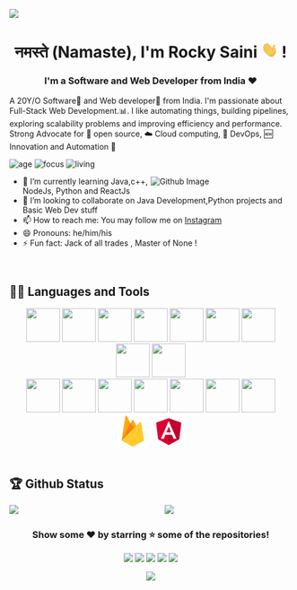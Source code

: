 ![](https://raw.githubusercontent.com/halfrost/halfrost/master/icons/header_.png)

<h1 align="center"> नमस्ते (Namaste), I'm Rocky Saini <img src="https://raw.githubusercontent.com/ABSphreak/ABSphreak/master/gifs/Hi.gif" width="30px"> ! </h1>

<h3 align="center">I'm a Software and Web Developer from India ❤</h3>
  
A 20Y/O Software🌈 and Web developer🎯 from India. I'm passionate about Full-Stack Web Development.:bar_chart:. I like automating things, building pipelines, exploring scalability problems and improving efficiency and performance. Strong Advocate for 📜 open source, :cloud: Cloud computing, 🚀 DevOps, :new: Innovation and Automation :robot: 


![age](https://img.shields.io/badge/age-21-blue)
![focus](https://img.shields.io/badge/focus-FullStack-brightgreen)
![living](https://img.shields.io/badge/living-Bhubaneswar-3c9)

<img width="50%" align="right" alt="Github Image" src="https://raw.githubusercontent.com/onimur/.github/master/.resources/git-header.svg" />

- 🌱 I’m currently learning Java,c++, NodeJs, Python and ReactJs
- 👯 I’m looking to collaborate on Java Development,Python projects and Basic Web Dev stuff
- 📫 How to reach me: You may follow me on [Instagram](https://www.instagram.com/thenameisrocky____/?fbclid=IwAR2QPaSlYZ8u9Y82C0Z0CCx-ncT6tQhDNe-0sOyKpCi2XCvX2-9hT3IfXSs) 
- 😄 Pronouns: he/him/his
- ⚡ Fun fact: Jack of all trades , Master of None ! 
<br />


## 👨‍💻 Languages and Tools

<div align="center">
<img src="https://github.com/Subhampreet/Subhampreet/blob/master/logos/c++.png?raw=true" height="60" width="60">
<img src="https://github.com/Subhampreet/Subhampreet/blob/master/logos/python.png?raw=true" height="60" width="60">
<img src="https://github.com/Subhampreet/Subhampreet/blob/master/logos/JS.png?raw=true" height="60" width="60">
<img src="https://cdn.iconscout.com/icon/free/png-512/node-js-1174925.png" height="60" width="60">
<img src="https://github.com/Subhampreet/Subhampreet/blob/master/logos/next.png?raw=true" height="60" width="60">
<img src="https://github.com/Subhampreet/Subhampreet/blob/master/logos/css.png?raw=true" height="60" width="60">
<img src="https://github.com/Subhampreet/Subhampreet/blob/master/logos/html.png?raw=true" height="60" width="60">
<img src="https://github.com/Subhampreet/Subhampreet/blob/master/logos/django.jpg?raw=true" height="60" width="60">
<img src="https://img.icons8.com/color/452/mongodb.png" height="60" width="60">

<br>

<img src="https://github.com/Rocky-Saini/Rocky-Saini/blob/master/logos/react.png?raw=true" height="60" width="60">
<img src="https://github.com/Rocky-Saini/Rocky-Saini/blob/master/logos/php.png?raw=true" height="60" width="60">
<img src="https://github.com/Rocky-Saini/Rocky-Saini/blob/master/logos/sql.png?raw=true" height="60" width="60">
<img src="https://github.com/Rocky-Saini/Rocky-Saini/blob/master/logos/postgres.png?raw=true" height="60" width="60">
<img src="https://github.com/Rocky-Saini/Rocky-Saini/blob/master/logos/git.png?raw=true" height="60" width="60">
<img src="https://github.com/Rocky-Saini/Rocky-Saini/blob/master/logos/vs.png?raw=true" height="60" width="60">
<img src="https://github.com/Rocky-Saini/Rocky-Saini/blob/master/logos/bootstrap.png?raw=true" height="60" width="60">
<img height="60" src="https://raw.githubusercontent.com/github/explore/80688e429a7d4ef2fca1e82350fe8e3517d3494d/topics/firebase/firebase.png">
<img height="60" src="https://raw.githubusercontent.com/github/explore/80688e429a7d4ef2fca1e82350fe8e3517d3494d/topics/angular/angular.png">

</div>

<br >

## 🏆 Github Status

<img  src="https://github-readme-stats.vercel.app/api?username=Rocky-Saini&show_icons=true&hide_border=true&theme=dark" width="45%" align="right" >

<img  src="https://github-readme-streak-stats.herokuapp.com/?user=Rocky-Sainit&theme=dark" width="45%" >

<br>

<div align="center">


### Show some ❤️ by starring ⭐ some of the repositories!


[<img src="https://img.shields.io/badge/linkedin-%230077B5.svg?&style=for-the-badge&logo=linkedin&logoColor=white">](https://www.linkedin.com/in/rockysaini/)
[<img src="https://img.shields.io/badge/instagram-%23E4405F.svg?&style=for-the-badge&logo=instagram&logoColor=white">](https://www.instagram.com/thenameisrocky____/?fbclid=IwAR2QPaSlYZ8u9Y82C0Z0CCx-ncT6tQhDNe-0sOyKpCi2XCvX2-9hT3IfXSs)
[<img src="https://img.shields.io/badge/facebook-%231877F2.svg?&style=for-the-badge&logo=facebook&logoColor=white">](https://www.facebook.com/profile.php?id=100022112112570)
[<img src="https://img.shields.io/badge/stackoverflow-%231877F2.svg?&style=for-the-badge&logo=stackoverflow&logoColor=white&color=orange">](https://twitter.com/RockySa82225621?s=08)
[<img src="https://img.shields.io/badge/Portfolio-%23000000.svg?&style=for-the-badge">](http://www.codesefod.com)


<a href="https://dev.to/subhampreet"><img height="50" src="https://d2fltix0v2e0sb.cloudfront.net/dev-badge.svg"></a>

</div>






